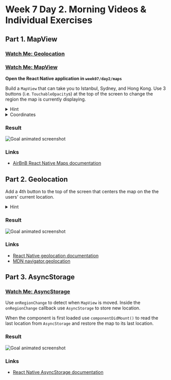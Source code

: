 # Week 7 Day 2. Morning Videos & Individual Exercises

## Part 1. MapView

### [Watch Me: Geolocation](https://vimeo.com/224884883)
### [Watch Me: MapView](https://vimeo.com/224886756)

**Open the React Native application in `week07/day2/maps`**

Build a `MapView` that can take you to Istanbul, Sydney, and Hong Kong.
Use 3 buttons (i.e. `TouchableOpacity`s) at the top of the screen to change
the region the map is currently displaying.

<details><summary>
Hint
</summary><p>

Use the `region` property instead of the `initialRegion` property if you want
to be able to change a `MapView` region via state.

</p></details>

<details><summary>
Coordinates
</summary><p>

- Istanbul: 41.067841, 29.045258
- Sydney: -33.866174, 151.220345
- Hong Kong: 22.294074, 114.171995

</p></details>

### Result

![Goal animated screenshot](https://cl.ly/1e0x3c430D2C/Screen%20Recording%202017-07-11%20at%2012.10%20AM.gif)

### Links

- [AirBnB React Native Maps documentation](https://github.com/airbnb/react-native-maps)

## Part 2. Geolocation

Add a 4th button to the top of the screen that centers the map on the the users'
current location.

<details><summary>
Hint
</summary><p>

When the user clicks the `Here` button, request location information with
`navigator.geolocation.getCurrentPosition()` and call `this.setState()`
in the success callback.

</p></details>

### Result

![Goal animated screenshot](https://cl.ly/0k1F0g1Y001j/Screen%20Recording%202017-07-11%20at%2012.06%20AM.gif)

### Links

- [React Native geolocation documentation](https://facebook.github.io/react-native/docs/geolocation.html)
- [MDN navigator.geolocation](https://developer.mozilla.org/en-US/docs/Web/API/Navigator/geolocation)

## Part 3. AsyncStorage

### [Watch Me: AsyncStorage](https://vimeo.com/224880785)

Use `onRegionChange` to detect when `MapView` is moved. Inside the
`onRegionChange` callback use `AsyncStorage` to store new location.

When the component is first loaded use `componentDidMount()` to read
the last location from `AsyncStorage` and restore the map to its last location.

### Result

![Goal animated screenshot](https://cl.ly/0Y1B2b413q2l/Screen%20Recording%202017-07-11%20at%2012.22%20AM.gif)

### Links

- [React Native AsyncStorage documentation](https://facebook.github.io/react-native/docs/asyncstorage.html)
